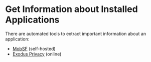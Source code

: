 # Get Information about Installed Applications

There are automated tools to extract important information about an application:

* [MobSF](https://mobsf.github.io/docs/#/) (self-hosted)
* [Exodus Privacy](https://reports.exodus-privacy.eu.org/en/) (online)
